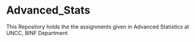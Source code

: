 # Advanced_Stats

This Repository holds the the assignments given in Advanced Statistics at UNCC, BINF Department
